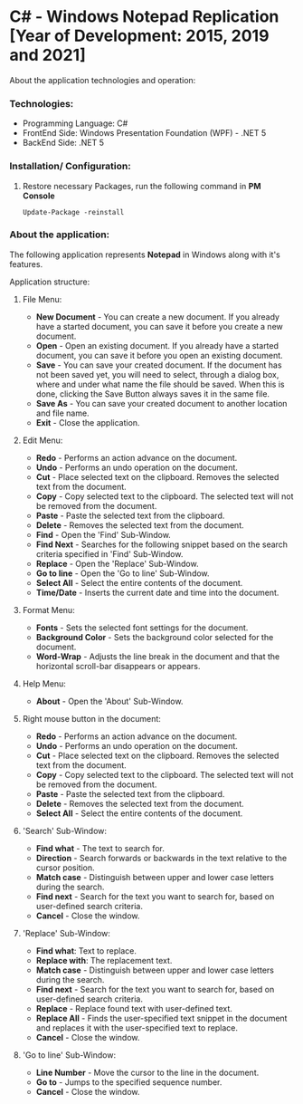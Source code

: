 # C# - Windows Notepad Replication [Year of Development: 2015, 2019 and 2021]

About the application technologies and operation:

### Technologies:
- Programming Language: C#
- FrontEnd Side: Windows Presentation Foundation (WPF) - .NET 5
- BackEnd Side: .NET 5

### Installation/ Configuration:

1. Restore necessary Packages, run the following command in **PM Console**

   ```
   Update-Package -reinstall
   ```
 
### About the application:

The following application represents **Notepad** in Windows along with it's features.

Application structure:

1. File Menu:
    - **New Document** - You can create a new document. If you already have a started document, you can save it before you create a new document.
    - **Open** - Open an existing document. If you already have a started document, you can save it before you open an existing document.
    - **Save** - You can save your created document. If the document has not been saved yet, you will need to select, through a dialog box, where and under what name the file should be saved. When this is done, clicking the Save Button always saves it in the same file.
    - **Save As** - You can save your created document to another location and file name.
    - **Exit** - Close the application.

2. Edit Menu:
    - **Redo** - Performs an action advance on the document. 
    - **Undo** - Performs an undo operation on the document.
    - **Cut** - Place selected text on the clipboard. Removes the selected text from the document.
    - **Copy** - Copy selected text to the clipboard. The selected text will not be removed from the document.
    - **Paste** - Paste the selected text from the clipboard.
    - **Delete** - Removes the selected text from the document.
    - **Find** - Open the 'Find' Sub-Window.
    - **Find Next** - Searches for the following snippet based on the search criteria specified in 'Find' Sub-Window.
    - **Replace** - Open the 'Replace' Sub-Window.
    - **Go to line** - Open the 'Go to line' Sub-Window.
    - **Select All** - Select the entire contents of the document.
    - **Time/Date** - Inserts the current date and time into the document.

3. Format Menu:
    - **Fonts** - Sets the selected font settings for the document.
    - **Background Color** - Sets the background color selected for the document.
    - **Word-Wrap** - Adjusts the line break in the document and that the horizontal scroll-bar disappears or appears.

4. Help Menu:
    - **About** - Open the 'About' Sub-Window.

5. Right mouse button in the document:
    - **Redo** - Performs an action advance on the document. 
    - **Undo** - Performs an undo operation on the document.
    - **Cut** - Place selected text on the clipboard. Removes the selected text from the document.
    - **Copy** - Copy selected text to the clipboard. The selected text will not be removed from the document.
    - **Paste** - Paste the selected text from the clipboard.
    - **Delete** - Removes the selected text from the document.
    - **Select All** - Select the entire contents of the document.

6. 'Search' Sub-Window:
    - **Find what** - The text to search for.
    - **Direction** - Search forwards or backwards in the text relative to the cursor position.
    - **Match case** - Distinguish between upper and lower case letters during the search.
    - **Find next** - Search for the text you want to search for, based on user-defined search criteria.
    - **Cancel** - Close the window.

7. 'Replace' Sub-Window:
    - **Find what**: Text to replace.
    - **Replace with**: The replacement text.
    - **Match case** - Distinguish between upper and lower case letters during the search.
    - **Find next** - Search for the text you want to search for, based on user-defined search criteria.
    - **Replace** - Replace found text with user-defined text.
    - **Replace All** - Finds the user-specified text snippet in the document and replaces it with the user-specified text to replace.
    - **Cancel** - Close the window.

8. 'Go to line' Sub-Window:
    - **Line Number** - Move the cursor to the line in the document.
    - **Go to** - Jumps to the specified sequence number.
    - **Cancel** - Close the window.
